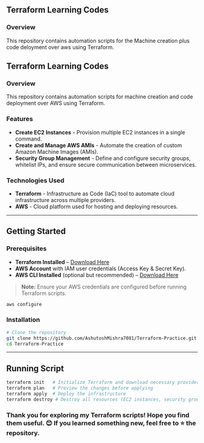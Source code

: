 ## Terraform Learning Codes

### Overview
This repository contains automation scripts for the Machine creation plus code deloyment over aws using Terraform.

## Terraform Learning Codes

### Overview
This repository contains automation scripts for machine creation and code deployment over AWS using Terraform.

### Features
- **Create EC2 Instances** - Provision multiple EC2 instances in a single command.
- **Create and Manage AWS AMIs** - Automate the creation of custom Amazon Machine Images (AMIs).
- **Security Group Management** - Define and configure security groups, whitelist IPs, and ensure secure communication between microservices.

### Technologies Used
- **Terraform** - Infrastructure as Code (IaC) tool to automate cloud infrastructure across multiple providers.
- **AWS** - Cloud platform used for hosting and deploying resources.

---

## Getting Started

### Prerequisites
- **Terraform Installed** – [Download Here](https://developer.hashicorp.com/terraform/downloads)
- **AWS Account** with IAM user credentials (Access Key & Secret Key).
- **AWS CLI Installed** (optional but recommended) – [Download Here](https://aws.amazon.com/cli/)

> **Note:** Ensure your AWS credentials are configured before running Terraform scripts.  
```bash
aws configure
```

### Installation
```bash
# Clone the repository
git clone https://github.com/AshutoshMishra7081/Terraform-Practice.git
cd Terraform-Practice
```

---

## Running Script
```bash
terraform init   # Initialize Terraform and download necessary providers
terraform plan   # Preview the changes before applying
terraform apply  # Deploy the infrastructure
terraform destroy # Destroy all resources (EC2 instances, security groups, etc.)
```

### Thank you for exploring my Terraform scripts! Hope you find them useful. 😊 If you learned something new, feel free to ⭐ the repository.
